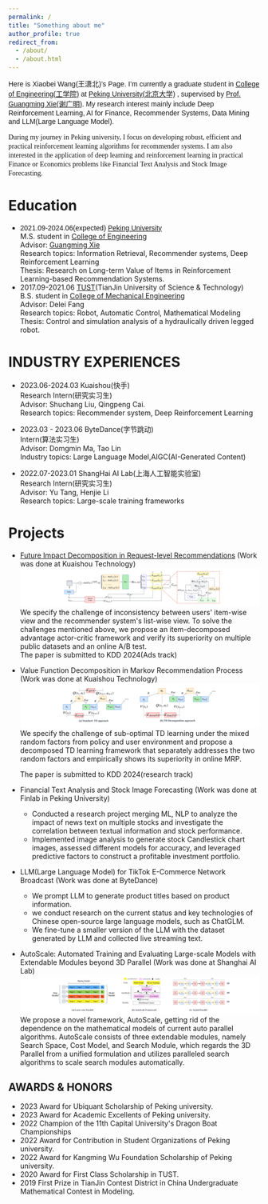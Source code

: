 ```yaml
---
permalink: /
title: "Something about me"
author_profile: true
redirect_from: 
  - /about/
  - /about.html
---
```


<span style="font-family: Helvetica"> Here is Xiaobei Wang(王潇北)’s Page. I’m currently a graduate student in [College of Engineering(工学院)](https://www.coe.pku.edu.cn/) at [Peking University(北京大学)](https://www.pku.edu.cn/) , supervised by [Prof. Guangming Xie(谢广明)](https://www.coe.pku.edu.cn/teaching/all_time/7139.html). My research interest mainly include Deep Reinforcement Learning, AI for Finance, Recommender Systems, Data Mining and LLM(Large Language Model).</span>

<span style="font-family: Calibri"> During my journey in Peking university, I focus on developing robust, efficient and practical reinforcement learning algorithms for recommender systems. I am also interested in the application of deep learning and reinforcement learning in practical Finance or Economics problems like Financial Text Analysis and Stock Image Forecasting.</span>

Education
======

- <span style="font-family: Arial"> 2021.09-2024.06(expected)   [Peking University](https://www.pku.edu.cn/)</span><br>
 M.S. student in [College of Engineering](https://www.coe.pku.edu.cn/)<br>
 Advisor: [Guangming Xie](https://www.coe.pku.edu.cn/teaching/all_time/7139.html)<br>
Research topics: Information Retrieval, Recommender systems, Deep Reinforcement Learning<br>
Thesis: Research on Long-term Value of Items in Reinforcement Learning-based Recommendation Systems.
- 2017.09-2021.06   [TUST](https://www.tust.edu.cn/)(TianJin University of Science & Technology)<br>
  B.S. student in [College of Mechanical Engineering](https://jxxy.tust.edu.cn/)<br>
 Advisor: Delei Fang<br>
Research topics: Robot, Automatic Control, Mathematical Modeling<br>
Thesis: Control and simulation analysis of a hydraulically driven legged robot.
  


INDUSTRY EXPERIENCES
======
- 2023.06-2024.03 Kuaishou(快手)<br>
Research Intern(研究实习生)<br>
Advisor: Shuchang Liu, Qingpeng Cai.<br>
Research topics: Recommender system, Deep Reinforcement Learning


- 2023.03 - 2023.06  ByteDance(字节跳动)<br>
 Intern(算法实习生)<br>
 Advisor: Domgmin Ma, Tao Lin<br>
 Industry topics: Large Language Model,AIGC(AI-Generated Content)



- 2022.07-2023.01 ShangHai AI Lab(上海人工智能实验室)<br>
Research Intern(研究实习生) <br>
Advisor: Yu Tang, Henjie Li<br>
Research topics: Large-scale training frameworks



Projects
======
- [Future Impact Decomposition in Request-level Recommendations](https://arxiv.org/abs/2401.16108) (Work was done at Kuaishou Technology)<br>
  ![](../images/item.png)
  We specify the challenge of inconsistency between users' item-wise view and the recommender system's list-wise view. To solve the challenges mentioned above, we propose an item-decomposed advantage actor-critic framework and verify its superiority on multiple public datasets and an online A/B test.<br>
  The paper is submitted to KDD 2024(Ads track)
  
  
  

- Value Function Decomposition in Markov Recommendation Process (Work was done at Kuaishou Technology)<br>
  ![](../images/TD.png)
  We specify the challenge of sub-optimal TD learning under the mixed random factors from policy and user environment and propose a decomposed TD learning framework that separately addresses the two random factors and empirically shows its superiority in online MRP. <br>

  The paper is submitted to KDD 2024(research track)

- Financial Text Analysis and Stock Image Forecasting (Work was done at Finlab in Peking University)<br>

  - Conducted a research project merging ML, NLP to analyze the impact of news text on multiple stocks and investigate the correlation between textual information and stock performance.
  - Implemented image analysis to generate stock Candlestick chart images, assessed different models for accuracy, and leveraged predictive factors to construct a profitable investment portfolio.

- LLM(Large Language Model) for TikTok E-Commerce Network Broadcast (Work was done at ByteDance)<br>
  - We prompt LLM to generate product titles based on product information.
  - we conduct research on the current status and key technologies of Chinese open-source large language models, such as ChatGLM.
  - We fine-tune a smaller version of the LLM with the dataset generated by LLM and collected live streaming text.





- AutoScale: Automated Training and Evaluating Large-scale Models with Extendable Modules beyond 3D Parallel (Work was done at Shanghai AI Lab)<br>
![](../images/AutoScale.png)
 We propose a novel framework, AutoScale, getting rid of the dependence on the mathematical models of current auto parallel algorithms. AutoScale consists of three extendable modules, namely Search Space, Cost Model, and Search Module, which regards the 3D Parallel from a unified formulation and utilizes paralleled search algorithms to scale search modules automatically.  



  
AWARDS & HONORS
------

- 2023	Award for Ubiquant Scholarship of Peking university.
- 2023	Award for Academic Excellents of Peking university.
- 2022  Champion of the 11th Capital University's Dragon Boat Championships 
- 2022	Award for Contribution in Student Organizations of Peking university.
- 2022	Award for Kangming Wu Foundation Scholarship of Peking university.
- 2020  Award for First Class Scholarship in TUST.
- 2019	First Prize in TianJin Contest District in China Undergraduate Mathematical Contest in Modeling.
